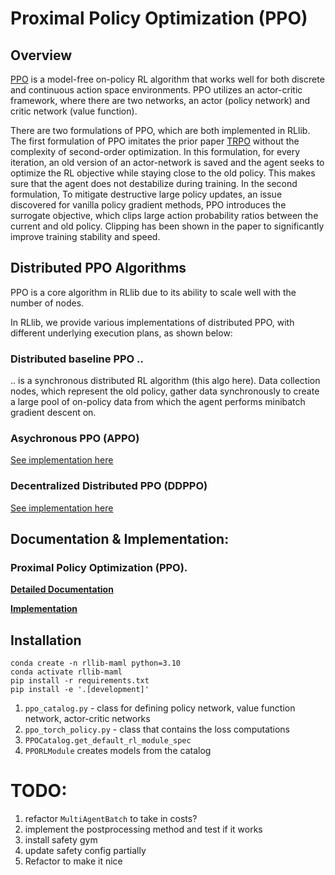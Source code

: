 # Proximal Policy Optimization (PPO)

## Overview

[PPO](https://arxiv.org/abs/1707.06347) is a model-free on-policy RL algorithm that works
well for both discrete and continuous action space environments. PPO utilizes an
actor-critic framework, where there are two networks, an actor (policy network) and
critic network (value function).

There are two formulations of PPO, which are both implemented in RLlib. The first
formulation of PPO imitates the prior paper [TRPO](https://arxiv.org/abs/1502.05477)
without the complexity of second-order optimization. In this formulation, for every
iteration, an old version of an actor-network is saved and the agent seeks to optimize
the RL objective while staying close to the old policy. This makes sure that the agent
does not destabilize during training. In the second formulation, To mitigate destructive
large policy updates, an issue discovered for vanilla policy gradient methods, PPO
introduces the surrogate objective, which clips large action probability ratios between
the current and old policy. Clipping has been shown in the paper to significantly
improve training stability and speed.

## Distributed PPO Algorithms

PPO is a core algorithm in RLlib due to its ability to scale well with the number of nodes.

In RLlib, we provide various implementations of distributed PPO, with different underlying
execution plans, as shown below:

### Distributed baseline PPO ..
.. is a synchronous distributed RL algorithm (this algo here).
Data collection nodes, which represent the old policy, gather data synchronously to
create a large pool of on-policy data from which the agent performs minibatch
gradient descent on.

### Asychronous PPO (APPO)

[See implementation here](https://github.com/ray-project/ray/blob/master/rllib/algorithms/appo/appo.py)

### Decentralized Distributed PPO (DDPPO)

[See implementation here](https://github.com/ray-project/ray/blob/master/rllib/algorithms/ddppo/ddppo.py)


## Documentation & Implementation:

### Proximal Policy Optimization (PPO).

**[Detailed Documentation](https://docs.ray.io/en/master/rllib-algorithms.html#ppo)**

**[Implementation](https://github.com/ray-project/ray/blob/master/rllib/algorithms/ppo/ppo.py)**

## Installation

```
conda create -n rllib-maml python=3.10
conda activate rllib-maml
pip install -r requirements.txt
pip install -e '.[development]'
```

1. `ppo_catalog.py` - class for defining policy network, value function network, actor-critic networks
1. `ppo_torch_policy.py` - class that contains the loss computations
1. `PPOCatalog.get_default_rl_module_spec`
1. `PPORLModule` creates models from the catalog

# TODO:
1. refactor `MultiAgentBatch` to take in costs?
1. implement the postprocessing method and test if it works
1. install safety gym
1. update safety config partially
1. Refactor to make it nice
